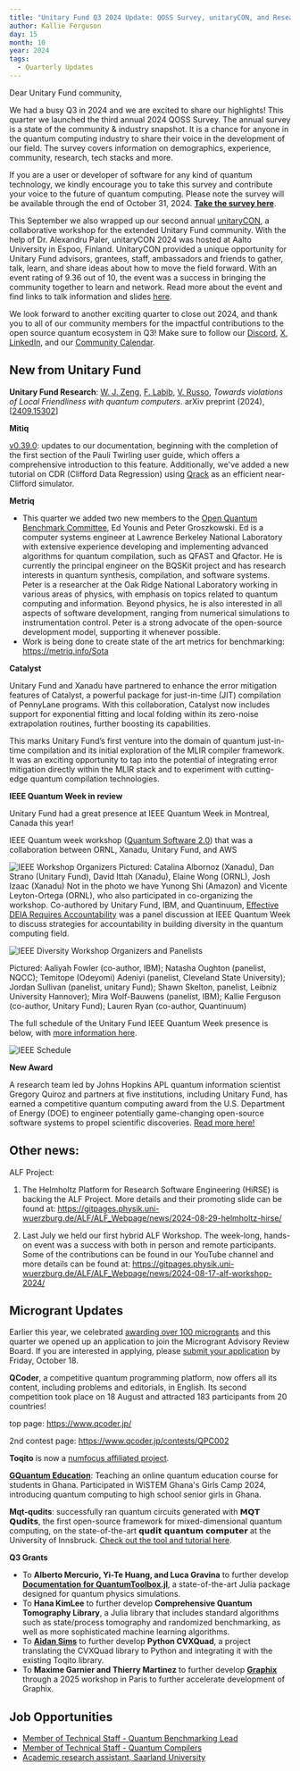 ```yaml
---
title: "Unitary Fund Q3 2024 Update: QOSS Survey, unitaryCON, and Research"
author: Kallie Ferguson
day: 15
month: 10
year: 2024
tags: 
  - Quarterly Updates
---
```


Dear Unitary Fund community,

We had a busy Q3 in 2024 and we are excited to share our highlights! This quarter we launched the third annual 2024 QOSS Survey. The annual survey is a state of the community & industry snapshot. It is a chance for anyone in the quantum computing industry to share their voice in the development of our field. The survey covers information on demographics, experience, community, research, tech stacks and more.

If you are a user or developer of software for any kind of quantum technology, we kindly encourage you to take this survey and contribute your voice to the future of quantum computing. Please note the survey will be available through the end of October 31, 2024. [**Take the survey here**](https://www.surveymonkey.com/r/qosssurvey24).

This September we also wrapped up our second annual [unitaryCON](https://unitary.fund/community/unitaryCON/), a collaborative workshop for the extended Unitary Fund community. With the help of Dr. Alexandru Paler, unitaryCON 2024 was hosted at Aalto University in Espoo, Finland. UnitaryCON provided a unique opportunity for Unitary Fund advisors, grantees, staff, ambassadors and friends to gather, talk, learn, and share ideas about how to move the field forward. With an event rating of 9.36 out of 10, the event was a success in bringing the community together to learn and network. Read more about the event and find links to talk information and slides [here](https://unitary.fund/posts/2024_unitarycon/). 

We look forward to another exciting quarter to close out 2024, and thank you to all of our community members for the impactful contributions to the open source quantum ecosystem in Q3!
Make sure to follow our [Discord](https://discord.com/invite/JqVGmpkP96), [X](https://twitter.com/unitaryfund), [LinkedIn](https://www.linkedin.com/company/unitary-fund/), and our [Community Calendar](https://calendar.google.com/calendar/u/0/embed?src=c_mgqdq6hj2isi4d6h467kfqvg60@group.calendar.google.com).

## New from Unitary Fund 

**Unitary Fund Research**: [W. J. Zeng](https://arxiv.org/search/quant-ph?searchtype=author&query=Zeng,+W+J), [F. Labib](https://arxiv.org/search/quant-ph?searchtype=author&query=Labib,+F), [V. Russo](https://arxiv.org/search/quant-ph?searchtype=author&query=Russo%2C+V), *Towards violations of Local Friendliness with quantum computers*. arXiv preprint (2024), [[2409.15302](https://arxiv.org/abs/2409.15302)]

**Mitiq**

[v0.39.0](https://github.com/unitaryfund/mitiq/releases/tag/v0.39.0): updates to our documentation, beginning with the completion of the first section of the Pauli Twirling user guide, which offers a comprehensive introduction to this feature. Additionally, we've added a new tutorial on CDR (Clifford Data Regression) using [Qrack](https://github.com/unitaryfund/qrack/) as an efficient near-Clifford simulator.

**Metriq**

- This quarter we added two new members to the [Open Quantum Benchmark Committee](https://unitary.fund/posts/2024_benchmark_committee/), Ed Younis and Peter Groszkowski. Ed is a computer systems engineer at Lawrence Berkeley National Laboratory with extensive experience developing and implementing advanced algorithms for quantum compilation, such as QFAST and Qfactor. He is currently the principal engineer on the BQSKit project and has research interests in quantum synthesis, compilation, and software systems. Peter is a researcher at the Oak Ridge National Laboratory working in various areas of physics, with emphasis on topics related to quantum computing and information. Beyond physics, he is also interested in all aspects of software development, ranging from numerical simulations to instrumentation control. Peter is a strong advocate of the open-source development model, supporting it whenever possible.
- Work is being done to create state of the art metrics for benchmarking: https://metriq.info/Sota

**Catalyst**

Unitary Fund and Xanadu have partnered to enhance the error mitigation features of Catalyst, a powerful package for just-in-time (JIT) compilation of PennyLane programs. With this collaboration, Catalyst now includes support for exponential fitting and local folding within its zero-noise extrapolation routines, further boosting its capabilities.

This marks Unitary Fund’s first venture into the domain of quantum just-in-time compilation and its initial exploration of the MLIR compiler framework. It was an exciting opportunity to tap into the potential of integrating error mitigation directly within the MLIR stack and to experiment with cutting-edge quantum compilation technologies.

**IEEE Quantum Week in review**

Unitary Fund had a great presence at IEEE Quantum Week in Montreal, Canada this year! 

IEEE Quantum week workshop ([Quantum Software 2.0](https://sites.google.com/view/quantum-software-2-0)) that was a collaboration between ORNL, Xanadu, Unitary Fund, and AWS

![IEEE Workshop Organizers](/images/2024_Q3_IEEE.jpg)
Pictured: Catalina Albornoz (Xanadu), Dan Strano (Unitary Fund), David Ittah (Xanadu), Elaine Wong (ORNL), Josh Izaac (Xanadu) Not in the photo we have Yunong Shi (Amazon) and Vicente Leyton-Ortega (ORNL), who also participated in co-organizing the workshop. 
Co-authored by Unitary Fund, IBM, and Quantinuum, [Effective DEIA Requires Accountability](https://qce.quantum.ieee.org/2024/program/panels-abstracts/#pan10) was a panel discussion at IEEE Quantum Week to discuss strategies for accountability in building diversity in the quantum computing field. 

![IEEE Diversity Workshop Organizers and Panelists](/images/2024_Q3_IEEE_Diversity.jpg)

Pictured: Aaliyah Fowler (co-author, IBM);  Natasha Oughton (panelist, NQCC); Temitope (Odeyomi) Adeniyi (panelist, Cleveland State University); Jordan Sullivan (panelist, unitary Fund); Shawn Skelton, panelist, Leibniz University Hannover); Mira Wolf-Bauwens (panelist, IBM); Kallie Ferguson (co-author, Unitary Fund); Lauren Ryan (co-author, Quantinuum)

The full schedule of the Unitary Fund IEEE Quantum Week presence is below, with [more information here](https://qce.quantum.ieee.org/2024/). 

![IEEE Schedule](/images/2024_Q3_IEEE_Schedule.jpeg)

**New Award**

A research team led by Johns Hopkins APL quantum information scientist Gregory Quiroz and partners at five institutions, including Unitary Fund, has earned a competitive quantum computing award from the U.S. Department of Energy (DOE) to engineer potentially game-changing open-source software systems to propel scientific discoveries. [Read more here!](https://www.jhuapl.edu/news/news-releases/241007-apl-earns-doe-quantum-computing-science-award)

## Other news:

ALF Project:

1) The Helmholtz Platform for Research Software Engineering (HiRSE) is backing the ALF Project. More details and their promoting slide can be found at: https://gitpages.physik.uni-wuerzburg.de/ALF/ALF_Webpage/news/2024-08-29-helmholtz-hirse/

2) Last July we held our first hybrid ALF Workshop. The week-long, hands-on event was a success with both in person and remote participants. Some of the contributions can be found in our YouTube channel and more details can be found at: https://gitpages.physik.uni-wuerzburg.de/ALF/ALF_Webpage/news/2024-08-17-alf-workshop-2024/ 

## Microgrant Updates

Earlier this year, we celebrated [awarding over 100 microgrants](https://unitary.fund/posts/2024_microgrant_impact/) and this quarter we opened up an application to join the Microgrant Advisory Review Board. If you are interested in applying, please [submit your application](https://airtable.com/appat5MoVPET2opYb/pag4FfvrhnWX0vgle/form) by Friday, October 18. 

**QCoder**, a competitive quantum programming platform, now offers all its content, including problems and editorials, in English. Its second competition took place on 18 August and attracted 183 participants from 20 countries!

top page: https://www.qcoder.jp/

2nd contest page: https://www.qcoder.jp/contests/QPC002

**Toqito** is now a [numfocus affiliated project](https://numfocus.medium.com/august-september-project-updates-e3dac6f86aa8).


[**GQuantum Education**](https://physics.knust.edu.gh/mcp/gquantum-education): Teaching an online quantum education course for students in Ghana. Participated in WiSTEM Ghana's Girls Camp 2024, introducing quantum computing to high school senior girls in Ghana. 


**Mqt-qudits**: successfully ran quantum circuits generated with 𝗠𝗤𝗧 𝗤𝘂𝗱𝗶𝘁𝘀, the first open-source framework for mixed-dimensional quantum computing, on the state-of-the-art 𝗾𝘂𝗱𝗶𝘁 𝗾𝘂𝗮𝗻𝘁𝘂𝗺 𝗰𝗼𝗺𝗽𝘂𝘁𝗲𝗿 at the University of Innsbruck. [Check out the tool and tutorial here](https://github.com/cda-tum/mqt-qudits).


**Q3 Grants**
- To **Alberto Mercurio, Yi-Te Huang, and Luca Gravina** to further develop **[Documentation for QuantumToolbox.jl](https://github.com/qutip/QuantumToolbox.jl)**, a state-of-the-art Julia package designed for quantum physics simulations.
- To **Hana KimLee** to further develop **Comprehensive Quantum Tomography Library**, a Julia library that includes standard algorithms such as state/process tomography and randomized benchmarking, as well as more sophisticated machine learning algorithms.
- To [**Aidan Sims**](https://www.linkedin.com/in/aidan-sims/) to further develop **Python CVXQuad**, a project translating the CVXQuad library to Python and integrating it with the existing Toqito library.
- To **Maxime Garnier and Thierry Martinez** to further develop **[Graphix](https://github.com/TeamGraphix/graphix)** through a 2025 workshop in Paris to further accelerate development of Graphix.

## Job Opportunities
- [Member of Technical Staff - Quantum Benchmarking Lead](https://unitary.fund/jobs/mts-benchmarks/)
- [Member of Technical Staff - Quantum Compilers](https://unitary.fund/jobs/mts-compilation/)
- [Academic research assistant, Saarland University](https://tinyurl.com/y47tp4us)
